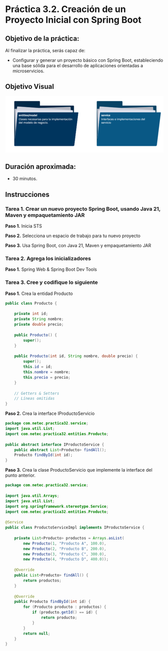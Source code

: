 # Práctica 3.2. Creación de un Proyecto Inicial con Spring Boot 

## Objetivo de la práctica:
Al finalizar la práctica, serás capaz de:
- Configurar y generar un proyecto básico con Spring Boot, estableciendo una base sólida para el desarrollo de aplicaciones orientadas a microservicios.

## Objetivo Visual

<div style="text-align: center;">
    <img src="../images/ro2.png" alt="Spring Tool Suite">
</div>

## Duración aproximada:
- 30 minutos.


## Instrucciones 

### Tarea 1. Crear un nuevo proyecto Spring Boot, usando Java 21, Maven y empaquetamiento JAR

**Paso 1.** Inicia STS

**Paso 2.** Selecciona un espacio de trabajo para tu nuevo proyecto

**Paso 3.** Usa Spring Boot, con Java 21, Maven y empaquetamiento JAR


### Tarea 2. Agrega los inicializadores

**Paso 1.** Spring Web & Spring Boot Dev Tools

### Tarea 3. Cree y codifique lo siguiente

**Paso 1.** Crea la entidad Producto

```java
public class Producto {

    private int id;
    private String nombre;
    private double precio;

    public Producto() {
        super();
    }

    public Producto(int id, String nombre, double precio) {
        super();
        this.id = id;
        this.nombre = nombre;
        this.precio = precio;
    }

    // Getters & Setters
    // Líneas omitidas
}

```

**Paso 2.** Crea la interface IProductoServicio

```java
package com.netec.practica32.service;
import java.util.List;
import com.netec.practica32.entities.Producto;

public abstract interface IProductoService {
    public abstract List<Producto> findAll();
    Producto findById(int id);
}

```

**Paso 3.** Crea la clase ProductoServicio que implemente la interface del punto anterior.

```java
package com.netec.practica32.service;

import java.util.Arrays;
import java.util.List;
import org.springframework.stereotype.Service;
import com.netec.practica32.entities.Producto;

@Service
public class ProductoServiceImpl implements IProductoService {

    private List<Producto> productos = Arrays.asList(
        new Producto(1, "Producto A", 100.0),
        new Producto(2, "Producto B", 200.0), 
        new Producto(3, "Producto C", 300.0),
        new Producto(4, "Producto D", 400.0));

    @Override
    public List<Producto> findAll() {
        return productos;
    }

    @Override
    public Producto findById(int id) {
        for (Producto producto : productos) {
            if (producto.getId() == id) {
                return producto;
            }
        }
        return null;
    }
}

```